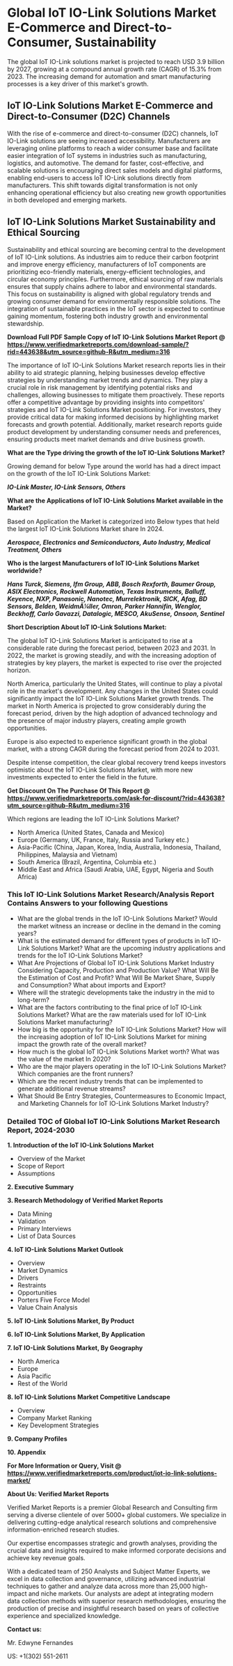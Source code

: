 <h1>Global IoT IO-Link Solutions Market E-Commerce and Direct-to-Consumer, Sustainability</h1><p class=""><p>The global IoT IO-Link solutions market is projected to reach USD 3.9 billion by 2027, growing at a compound annual growth rate (CAGR) of 15.3% from 2023. The increasing demand for automation and smart manufacturing processes is a key driver of this market's growth.</p><h2>IoT IO-Link Solutions Market E-Commerce and Direct-to-Consumer (D2C) Channels</h2><p>With the rise of e-commerce and direct-to-consumer (D2C) channels, IoT IO-Link solutions are seeing increased accessibility. Manufacturers are leveraging online platforms to reach a wider consumer base and facilitate easier integration of IoT systems in industries such as manufacturing, logistics, and automotive. The demand for faster, cost-effective, and scalable solutions is encouraging direct sales models and digital platforms, enabling end-users to access IoT IO-Link solutions directly from manufacturers. This shift towards digital transformation is not only enhancing operational efficiency but also creating new growth opportunities in both developed and emerging markets.</p><h2>IoT IO-Link Solutions Market Sustainability and Ethical Sourcing</h2><p>Sustainability and ethical sourcing are becoming central to the development of IoT IO-Link solutions. As industries aim to reduce their carbon footprint and improve energy efficiency, manufacturers of IoT components are prioritizing eco-friendly materials, energy-efficient technologies, and circular economy principles. Furthermore, ethical sourcing of raw materials ensures that supply chains adhere to labor and environmental standards. This focus on sustainability is aligned with global regulatory trends and growing consumer demand for environmentally responsible solutions. The integration of sustainable practices in the IoT sector is expected to continue gaining momentum, fostering both industry growth and environmental stewardship.</p></p><p class=""><strong>Download Full PDF Sample Copy of IoT IO-Link Solutions Market Report @ <a href="https://www.verifiedmarketreports.com/download-sample/?rid=443638&utm_source=github-R&utm_medium=316" target="_blank">https://www.verifiedmarketreports.com/download-sample/?rid=443638&utm_source=github-R&utm_medium=316</a></strong></p><p>The importance of&nbsp;IoT IO-Link Solutions Market research reports lies in their ability to aid strategic planning, helping businesses develop effective strategies by understanding market trends and dynamics. They play a crucial role in risk management by identifying potential risks and challenges, allowing businesses to mitigate them proactively. These reports offer a competitive advantage by providing insights into competitors' strategies and IoT IO-Link Solutions Market positioning. For investors, they provide critical data for making informed decisions by highlighting market forecasts and growth potential. Additionally, market research reports guide product development by understanding consumer needs and preferences, ensuring products meet market demands and drive business growth.</p><p><strong>What are the&nbsp;Type driving the growth of the IoT IO-Link Solutions Market?</strong></p><p id="" class="">Growing demand for below Type around the world has had a direct impact on the growth of the IoT IO-Link Solutions Market:</p><p class=""><em><strong>IO-Link Master, IO-Link Sensors, Others</strong></em></p><p class=""><strong>What are the&nbsp;Applications&nbsp;of IoT IO-Link Solutions Market available in the Market?</strong></p><p id="" class="">Based on Application the Market is categorized into Below types that held the largest IoT IO-Link Solutions Market share In 2024.</p><p class=""><em><strong>Aerospace, Electronics and Semiconductors, Auto Industry, Medical Treatment, Others</strong></em></p><p class=""><strong>Who is the largest Manufacturers of IoT IO-Link Solutions Market worldwide?</strong></p><p><em><strong>Hans Turck, Siemens, Ifm Group, ABB, Bosch Rexforth, Baumer Group, ASIX Electronics, Rockwell Automation, Texas Instruments, Balluff, Keyence, NXP, Panasonic, Nanotec, Murrelektronik, SICK, Afag, BD Sensors, Belden, WeidmÃ¼ller, Omron, Parker Hannifin, Wenglor, Beckhoff, Carlo Gavazzi, Datalogic, MESCO, AkuSense, Onsoon, Sentinel</strong></em></p><p id="" class=""><strong>Short Description About IoT IO-Link Solutions Market:</strong></p><p>The global IoT IO-Link Solutions Market is anticipated to rise at a considerable rate during the forecast period, between 2023 and 2031. In 2022, the market is growing steadily, and with the increasing adoption of strategies by key players, the market is expected to rise over the projected horizon.</p><p>North America, particularly the United States, will continue to play a pivotal role in the market's development. Any changes in the United States could significantly impact the IoT IO-Link Solutions Market growth trends. The market in North America is projected to grow considerably during the forecast period, driven by the high adoption of advanced technology and the presence of major industry players, creating ample growth opportunities.</p><p>Europe is also expected to experience significant growth in the global market, with a strong CAGR during the forecast period from 2024 to 2031.</p><p>Despite intense competition, the clear global recovery trend keeps investors optimistic about the IoT IO-Link Solutions Market, with more new investments expected to enter the field in the future.</p><p id="" class=""><strong>Get Discount On The Purchase Of This Report @ <a href="https://www.verifiedmarketreports.com/ask-for-discount/?rid=443638?utm_source=github-R&utm_medium=316" target="_blank">https://www.verifiedmarketreports.com/ask-for-discount/?rid=443638?utm_source=github-R&utm_medium=316</a></strong></p><p class="">Which regions are leading the IoT IO-Link Solutions Market?</p><ul><li>North America (United States, Canada and Mexico)</li><li>Europe (Germany, UK, France, Italy, Russia and Turkey etc.)</li><li>Asia-Pacific (China, Japan, Korea, India, Australia, Indonesia, Thailand, Philippines, Malaysia and Vietnam)</li><li>South America (Brazil, Argentina, Columbia etc.)</li><li>Middle East and Africa (Saudi Arabia, UAE, Egypt, Nigeria and South Africa)</li></ul><h3 id="" class="">This IoT IO-Link Solutions Market Research/Analysis Report Contains Answers to your following Questions</h3><ul><li>What are the global trends in the IoT IO-Link Solutions Market? Would the market witness an increase or decline in the demand in the coming years?</li><li>What is the estimated demand for different types of products in IoT IO-Link Solutions Market? What are the upcoming industry applications and trends for the IoT IO-Link Solutions Market?</li><li>What Are Projections of Global IoT IO-Link Solutions Market Industry Considering Capacity, Production and Production Value? What Will Be the Estimation of Cost and Profit? What Will Be Market Share, Supply and Consumption? What about imports and Export?</li><li>Where will the strategic developments take the industry in the mid to long-term?</li><li>What are the factors contributing to the final price of IoT IO-Link Solutions Market? What are the raw materials used for IoT IO-Link Solutions Market manufacturing?</li><li>How big is the opportunity for the IoT IO-Link Solutions Market? How will the increasing adoption of IoT IO-Link Solutions Market for mining impact the growth rate of the overall market?</li><li>How much is the global IoT IO-Link Solutions Market worth? What was the value of the market In 2020?</li><li>Who are the major players operating in the IoT IO-Link Solutions Market? Which companies are the front runners?</li><li>Which are the recent industry trends that can be implemented to generate additional revenue streams?</li><li>What Should Be Entry Strategies, Countermeasures to Economic Impact, and Marketing Channels for IoT IO-Link Solutions Market Industry?</li></ul><h3 id="" class="">Detailed TOC of Global IoT IO-Link Solutions Market Research Report, 2024-2030</h3><p id="" class=""><strong>1. Introduction of the IoT IO-Link Solutions Market</strong></p><ul><li>Overview of the Market</li><li>Scope of Report</li><li>Assumptions</li></ul><p id="" class=""><strong>2. Executive Summary</strong></p><p id="" class=""><strong>3. Research Methodology of Verified Market Reports</strong></p><ul><li>Data Mining</li><li>Validation</li><li>Primary Interviews</li><li>List of Data Sources</li></ul><p id="" class=""><strong>4. IoT IO-Link Solutions Market Outlook</strong></p><ul><li>Overview</li><li>Market Dynamics</li><li>Drivers</li><li>Restraints</li><li>Opportunities</li><li>Porters Five Force Model</li><li>Value Chain Analysis</li></ul><p id="" class=""><strong>5. IoT IO-Link Solutions Market, By Product</strong></p><p id="" class=""><strong>6. IoT IO-Link Solutions Market, By Application</strong></p><p id="" class=""><strong>7. IoT IO-Link Solutions Market, By Geography</strong></p><ul><li>North America</li><li>Europe</li><li>Asia Pacific</li><li>Rest of the World</li></ul><p id="" class=""><strong>8. IoT IO-Link Solutions Market Competitive Landscape</strong></p><ul><li>Overview</li><li>Company Market Ranking</li><li>Key Development Strategies</li></ul><p id="" class=""><strong>9. Company Profiles</strong></p><p id="" class=""><strong>10. Appendix</strong></p><p id="" class=""><strong>For More Information or Query, Visit @ <a href="https://www.verifiedmarketreports.com/product/iot-io-link-solutions-market/" target="_blank">https://www.verifiedmarketreports.com/product/iot-io-link-solutions-market/</a></strong></p><p id="" class=""><strong>About Us: Verified Market Reports</strong></p><p id="" class="">Verified Market Reports is a premier Global Research and Consulting firm serving a diverse clientele of over 5000+ global customers. We specialize in delivering cutting-edge analytical research solutions and comprehensive information-enriched research studies.</p><p id="" class="">Our expertise encompasses strategic and growth analyses, providing the crucial data and insights required to make informed corporate decisions and achieve key revenue goals.</p><p id="" class="">With a dedicated team of 250 Analysts and Subject Matter Experts, we excel in data collection and governance, utilizing advanced industrial techniques to gather and analyze data across more than 25,000 high-impact and niche markets. Our analysts are adept at integrating modern data collection methods with superior research methodologies, ensuring the production of precise and insightful research based on years of collective experience and specialized knowledge.</p><p id="" class=""><strong>Contact us:</strong></p><p id="" class="">Mr. Edwyne Fernandes</p><p id="" class="">US: +1(302) 551-2611</p>